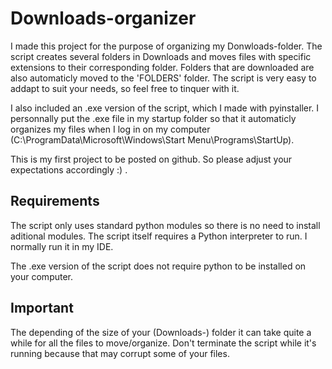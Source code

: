 # Downloads-organizer
 I made this project for the purpose of organizing my Donwloads-folder.
 The script creates several folders in Downloads and moves files with specific extensions to their corresponding folder.
 Folders that are downloaded are also automaticly moved to the 'FOLDERS' folder.
 The script is very easy to addapt to suit your needs, so feel free to tinquer with it.
 
 I also included an .exe version of the script, which I made with pyinstaller.
 I personnally put the .exe file in my startup folder so that it automaticly organizes my files when I log in on my computer (C:\ProgramData\Microsoft\Windows\Start Menu\Programs\StartUp).
 
 This is my first project to be posted on github. So please adjust your expectations accordingly :) .
 
## Requirements
 The script only uses standard python modules so there is no need to install aditional modules.
 The script itself requires a Python interpreter to run. I normally run it in my IDE.
 
 The .exe version of the script does not require python to be installed on your computer.
 
## Important
 The depending of the size of your (Downloads-) folder it can take quite a while for all the files to move/organize. Don't terminate the script while it's running because that may corrupt some of your files.
